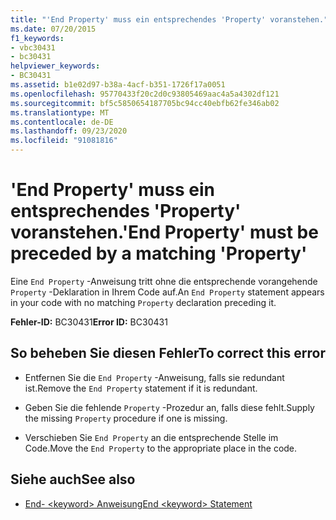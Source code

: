 ```yaml
---
title: "'End Property' muss ein entsprechendes 'Property' voranstehen."
ms.date: 07/20/2015
f1_keywords:
- vbc30431
- bc30431
helpviewer_keywords:
- BC30431
ms.assetid: b1e02d97-b38a-4acf-b351-1726f17a0051
ms.openlocfilehash: 95770433f20c2d0c93805469aac4a5a4302df121
ms.sourcegitcommit: bf5c5850654187705bc94cc40ebfb62fe346ab02
ms.translationtype: MT
ms.contentlocale: de-DE
ms.lasthandoff: 09/23/2020
ms.locfileid: "91081816"
---
```

# <a name="end-property-must-be-preceded-by-a-matching-property"></a><span data-ttu-id="b543b-102">'End Property' muss ein entsprechendes 'Property' voranstehen.</span><span class="sxs-lookup"><span data-stu-id="b543b-102">'End Property' must be preceded by a matching 'Property'</span></span>

<span data-ttu-id="b543b-103">Eine `End Property` -Anweisung tritt ohne die entsprechende vorangehende `Property` -Deklaration in Ihrem Code auf.</span><span class="sxs-lookup"><span data-stu-id="b543b-103">An `End Property` statement appears in your code with no matching `Property` declaration preceding it.</span></span>  
  
 <span data-ttu-id="b543b-104">**Fehler-ID:** BC30431</span><span class="sxs-lookup"><span data-stu-id="b543b-104">**Error ID:** BC30431</span></span>  
  
## <a name="to-correct-this-error"></a><span data-ttu-id="b543b-105">So beheben Sie diesen Fehler</span><span class="sxs-lookup"><span data-stu-id="b543b-105">To correct this error</span></span>  
  
- <span data-ttu-id="b543b-106">Entfernen Sie die `End Property` -Anweisung, falls sie redundant ist.</span><span class="sxs-lookup"><span data-stu-id="b543b-106">Remove the `End Property` statement if it is redundant.</span></span>  
  
- <span data-ttu-id="b543b-107">Geben Sie die fehlende `Property` -Prozedur an, falls diese fehlt.</span><span class="sxs-lookup"><span data-stu-id="b543b-107">Supply the missing `Property` procedure if one is missing.</span></span>  
  
- <span data-ttu-id="b543b-108">Verschieben Sie `End Property` an die entsprechende Stelle im Code.</span><span class="sxs-lookup"><span data-stu-id="b543b-108">Move the `End Property` to the appropriate place in the code.</span></span>  
  
## <a name="see-also"></a><span data-ttu-id="b543b-109">Siehe auch</span><span class="sxs-lookup"><span data-stu-id="b543b-109">See also</span></span>

- [<span data-ttu-id="b543b-110">End- \<keyword> Anweisung</span><span class="sxs-lookup"><span data-stu-id="b543b-110">End \<keyword> Statement</span></span>](../language-reference/statements/end-keyword-statement.md)
